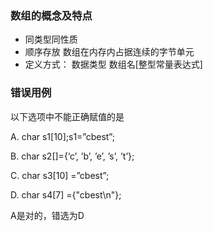 ### 数组的概念及特点
- 同类型同性质
- 顺序存放
数组在内存内占据连续的字节单元
- 定义方式：
数据类型 数组名[整型常量表达式]

### 错误用例
以下选项中不能正确赋值的是

A.
char s1[10];s1=”cbest”; 


B.
char s2[]={‘c’, ’b’, ’e’, ’s’, ’t’}; 


C.
char s3[10] =”cbest”; 


D.
char s4[7] ={"cbest\n"}; 

A是对的，错选为D
